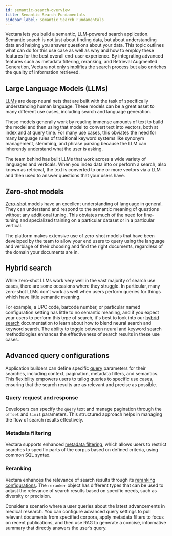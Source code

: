 ```yaml
---
id: semantic-search-overview
title: Semantic Search Fundamentals
sidebar_label: Semantic Search Fundamentals
---
```



Vectara lets you build a semantic, LLM-powered search application. Semantic 
search is not just about finding data, but about understanding data and 
helping you answer questions about your data. This topic outlines what <Config v="names.product"/>
can do for this use case as well as why and how to employ these features for 
the best overall end-user experience. By integrating advanced features such 
as metadata filtering, reranking, and Retrieval Augmented Generation, Vectara 
not only simplifies the search process but also enriches the quality of 
information retrieved.

## Large Language Models (LLMs)

[LLMs](https://en.wikipedia.org/wiki/Large_language_model) are deep neural nets
that are built with the task of specifically understanding human language. These
models can be a great asset to many different use cases, including search and
language generation.

These models generally work by reading immense amounts of text to build the 
model and then using that model to convert text into vectors, both at index 
and at query time. For many use cases, this obviates the need for many 
language rules of traditional keyword systems like synonym management, 
stemming, and phrase parsing because the LLM can inherently understand 
what the user is asking.

The team behind <Config v="names.product"/> has built LLMs that work across a
wide variety of languages and verticals. When you index data into <Config v="names.product"/>
or perform a search, also known as retrieval, the text is converted to one or 
more vectors via a LLM and then used to answer questions that your users have.

## Zero-shot models

[Zero-shot](https://en.wikipedia.org/wiki/Zero-shot_learning) models have an excellent 
understanding of language in general. They can understand
and respond to the semantic meaning of questions without any additional tuning.
This obviates much of the need for fine-tuning and specialized training on a
particular dataset or in a particular vertical.

The <Config v="names.product"/> platform makes extensive use of zero-shot models
that have been developed by the team to allow your end users to query using
the language and verbiage of their choosing and find the right documents,
regardless of the domain your documents are in.

## Hybrid search

While zero-shot LLMs work very well in the vast majority of search use cases,
there are some occasions where they struggle. In particular, many zero-shot LLMs
don't work as well when users perform queries for things which have little
semantic meaning. 

For example, a UPC code, barcode number, or particular named
configuration setting has little to no semantic meaning, and if you expect your
users to perform this type of search, it's best to look into our
[hybrid search](/docs/learn/hybrid-search) documentation to learn about how 
to blend neural search and keyword search. The ability to toggle between 
neural and keyword search methodologies enhances the effectiveness of search 
results in these use cases.

## Advanced query configurations

Application builders can define specific [query](/docs/api-reference/search-apis/search) parameters 
for their searches, including context, pagination, metadata filters, and 
semantics. This flexibility empowers users to tailog queries to specific use 
cases, ensuring that the search results are as relevant and precise as possible.

### Query request and response
  
Developers can specify the `query` text and manage pagination through the `offset` 
and `limit` parameters. This structured approach helps in managing the 
flow of search results effectively.

### Metadata filtering

Vectara supports enhanced [metadata filtering](/docs/learn/metadata-search-filtering/filter-overview), which allows users to restrict  
searches to specific parts of the corpus based on defined criteria, using 
common SQL syntax.

### Reranking
  
Vectara enhances the relevance of search results through its [reranking configurations](/docs/api-reference/search-apis/reranking). 
The `reranker` object has different types that can be used to adjust the 
relevance of search results based on specific needs, such as diversity or 
precision.

Consider a scenario where a user queries about the latest advancements in 
medical research. You can configure advanced query settings to pull relevant 
documents from specified corpora, apply metadata filters to focus on recent 
publications, and then use RAG to generate a concise, informative summary that 
directly answers the user’s query.
